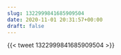 ```yaml
---
slug: 1322999841685909504
date: 2020-11-01 20:31:57+00:00
draft: false
---
```


{{< tweet 1322999841685909504 >}}
